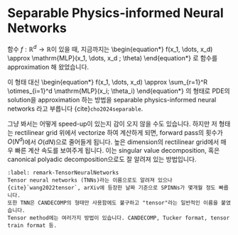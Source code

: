 # Separable Physics-informed Neural Networks
함수 $f: \mathbb{R}^d \rightarrow \mathbb{R}$이 있을 때,
지금까지는
\begin{equation*}
    f(x_1, \dots, x_d) \approx \mathrm{MLP}(x_1, \dots, x_d ; \theta)
\end{equation*}
로 함수를 approximation 해 왔었습니다.

이 형태 대신
\begin{equation*}
    f(x_1, \dots, x_d) \approx \sum_{r=1}^R \otimes_{i=1}^d \mathrm{MLP}(x_i; \theta_i)
\end{equation*}
의 형태로 PDE의 solution을 approximation 하는 방법을 separable physics-informed neural networks 라고 부릅니다 {cite}`cho2024separable`.

그냥 봐서는 어떻게 speed-up이 있는지 감이 오지 않을 수도 있습니다.
하지만 저 형태는 rectilinear grid 위에서 vectorize 하여 계산하게 되면,
forward pass의 횟수가 $O(N^d)$에서 $O(dN)$으로 줄어들게 됩니다.
높은 dimension의 rectilinear grid에서 매우 빠른 계산 속도를 보여주게 됩니다.
이는 singular value decomposition, 혹은 canonical polyadic decomposition으로도 잘 알려져 있는 방법입니다.

```{prf:remark}
:label: remark-TensorNeuralNetworks
Tensor neural networks (TNNs)라는 이름으로도 알려져 있으나 {cite}`wang2022tensor`, arXiv에 등장한 날짜 기준으로 SPINNs가 몇개월 정도 빠릅니다.
또한 TNN은 CANDECOMP의 형태만 사용함에도 불구하고 "tensor"라는 일반적인 이름을 붙였습니다.
Tensor method에는 여러가지 방법이 있습니다. CANDECOMP, Tucker format, tensor train format 등.
```
